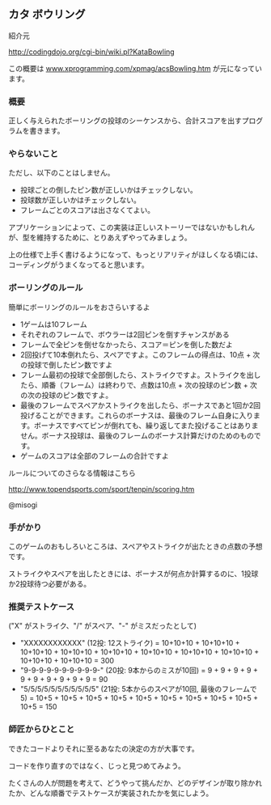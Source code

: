 ## カタ ボウリング

紹介元

http://codingdojo.org/cgi-bin/wiki.pl?KataBowling

この概要は  www.xprogramming.com/xpmag/acsBowling.htm が元になっています。

### 概要

正しく与えられたボーリングの投球のシーケンスから、合計スコアを出すプログラムを書きます。

### やらないこと

ただし、以下のことはしません。

- 投球ごとの倒したピン数が正しいかはチェックしない。
- 投球数が正しいかはチェックしない。
- フレームごとのスコアは出さなくてよい。

アプリケーションによって、この実装は正しいストーリーではないかもしれんが、型を維持するために、とりあえずやってみましょう。

上の仕様で上手く書けるようになって、もっとリアリティがほしくなる頃には、コーディングがうまくなってると思います。

### ボーリングのルール

簡単にボーリングのルールをおさらいするよ

- 1ゲームは10フレーム
- それぞれのフレームで、ボウラーは2回ピンを倒すチャンスがある
- フレームで全ピンを倒せなかったら、スコア＝ピンを倒した数だよ
- 2回投げて10本倒れたら、スペアですよ。このフレームの得点は、10点 + 次の投球で倒したピン数ですよ
- フレーム最初の投球で全部倒したら、ストライクですよ。ストライクを出したら、順番（フレーム）は終わりで、点数は10点 + 次の投球のピン数 + 次の次の投球のピン数ですよ。
- 最後のフレームでスペアかストライクを出したら、ボーナスであと1回か2回投げることができます。これらのボーナスは、最後のフレーム自身に入ります。ボーナスですべてピンが倒れても、繰り返してまた投げることはありません。ボーナス投球は、最後のフレームのボーナス計算だけのためのものです。
- ゲームのスコアは全部のフレームの合計ですよ

ルールについてのさらなる情報はこちら

http://www.topendsports.com/sport/tenpin/scoring.htm

@misogi

### 手がかり

このゲームのおもしろいところは、スペアやストライクが出たときの点数の予想です。

ストライクやスペアを出したときには、ボーナスが何点か計算するのに、1投球か2投球待つ必要がある。

### 推奨テストケース

("X" がストライク、"/" がスペア、"-" がミスだったとして)

- "XXXXXXXXXXXX" (12投: 12ストライク) = 10+10+10 + 10+10+10 + 10+10+10 + 10+10+10 + 10+10+10 + 10+10+10 + 10+10+10 + 10+10+10 + 10+10+10 + 10+10+10 = 300
- "9-9-9-9-9-9-9-9-9-9-" (20投: 9本からのミスが10回) = 9 + 9 + 9 + 9 + 9 + 9 + 9 + 9 + 9 + 9 = 90
- "5/5/5/5/5/5/5/5/5/5/5" (21投: 5本からのスペアが10回, 最後のフレームで 5) = 10+5 + 10+5 + 10+5 + 10+5 + 10+5 + 10+5 + 10+5 + 10+5 + 10+5 + 10+5 = 150

### 師匠からひとこと

できたコードよりそれに至るあなたの決定の方が大事です。

コードを作り直すのではなく、じっと見つめてみよう。

たくさんの人が問題を考えて、どうやって挑んだか、どのデザインが取り除かれたか、どんな順番でテストケースが実装されたかを気にしよう。
